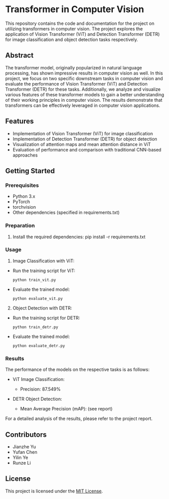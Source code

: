 # Transformer in Computer Vision

This repository contains the code and documentation for the project on utilizing transformers in computer vision. The project explores the application of Vision Transformer (ViT) and Detection Transformer (DETR) for image classification and object detection tasks respectively.

## Abstract

The transformer model, originally popularized in natural language processing, has shown impressive results in computer vision as well. In this project, we focus on two specific downstream tasks in computer vision and evaluate the performance of Vision Transformer (ViT) and Detection Transformer (DETR) for these tasks. Additionally, we analyze and visualize various features of these transformer models to gain a better understanding of their working principles in computer vision. The results demonstrate that transformers can be effectively leveraged in computer vision applications.

## Features

- Implementation of Vision Transformer (ViT) for image classification
- Implementation of Detection Transformer (DETR) for object detection
- Visualization of attention maps and mean attention distance in ViT
- Evaluation of performance and comparison with traditional CNN-based approaches

## Getting Started

### Prerequisites

- Python 3.x
- PyTorch
- torchvision
- Other dependencies (specified in requirements.txt)

### Preparation

1. Install the required dependencies:
   pip install -r requirements.txt


### Usage

1. Image Classification with ViT:

- Run the training script for ViT:

  ```
  python train_vit.py
  ```

- Evaluate the trained model:

  ```
  python evaluate_vit.py
  ```

2. Object Detection with DETR:

- Run the training script for DETR:

  ```
  python train_detr.py
  ```

- Evaluate the trained model:

  ```
  python evaluate_detr.py
  ```

### Results

The performance of the models on the respective tasks is as follows:

- ViT Image Classification:

   - Precision: 87.549%

- DETR Object Detection:

   - Mean Average Precision (mAP): (see report)

For a detailed analysis of the results, please refer to the project report.

## Contributors

- Jianzhe Yu 
- Yufan Chen 
- Yilin Ye 
- Runze Li 

## License

This project is licensed under the [MIT License](LICENSE).
